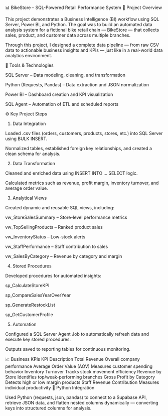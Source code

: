 📊 BikeStore – SQL-Powered Retail Performance System
🧠 Project Overview

This project demonstrates a Business Intelligence (BI) workflow using SQL Server, Power BI, and Python.
The goal was to build an automated data analysis system for a fictional bike retail chain — BikeStore — that collects sales, product, and customer data across multiple branches.

Through this project, I designed a complete data pipeline — from raw CSV data to actionable business insights and KPIs — just like in a real-world data analytics environment.

🧩 Tools & Technologies

SQL Server – Data modeling, cleaning, and transformation

Python (Requests, Pandas) – Data extraction and JSON normalization

Power BI – Dashboard creation and KPI visualization

SQL Agent – Automation of ETL and scheduled reports

⚙️ Key Project Steps
1. Data Integration

Loaded .csv files (orders, customers, products, stores, etc.) into SQL Server using BULK INSERT.

Normalized tables, established foreign key relationships, and created a clean schema for analysis.

2. Data Transformation

Cleaned and enriched data using INSERT INTO … SELECT logic.

Calculated metrics such as revenue, profit margin, inventory turnover, and average order value.

3. Analytical Views

Created dynamic and reusable SQL views, including:

vw_StoreSalesSummary – Store-level performance metrics

vw_TopSellingProducts – Ranked product sales

vw_InventoryStatus – Low-stock alerts

vw_StaffPerformance – Staff contribution to sales

vw_SalesByCategory – Revenue by category and margin

4. Stored Procedures

Developed procedures for automated insights:

sp_CalculateStoreKPI

sp_CompareSalesYearOverYear

sp_GenerateRestockList

sp_GetCustomerProfile

5. Automation

Configured a SQL Server Agent Job to automatically refresh data and execute key stored procedures.

Outputs saved to reporting tables for continuous monitoring.

📈 Business KPIs
KPI	Description
Total Revenue	Overall company performance
Average Order Value (AOV)	Measures customer spending behavior
Inventory Turnover	Tracks stock movement efficiency
Revenue by Store	Identifies top/weak-performing branches
Gross Profit by Category	Detects high or low margin products
Staff Revenue Contribution	Measures individual productivity
🧮 Python Integration

Used Python (requests, json, pandas) to connect to a Supabase API, retrieve JSON data, and flatten nested columns dynamically — converting keys into structured columns for analysis.
